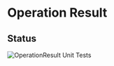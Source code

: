 # Operation Result

## Status

![OperationResult Unit Tests](https://github.com/Chris-Eckhardt/OperationResult/actions/workflows/storage-provider-integration-tests.yml/badge.svg)